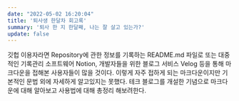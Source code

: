 ```yaml
---
date: "2022-05-02 16:20:04"
title: '퇴사생 한달차 회고록'
summary: '퇴사 한 지 한달째, 나는 잘 살고 있는가?'
update: false
---
```


깃헙 이용자라면 Repository에 관한 정보를 기록하는 README.md 파일로 또는 대중적인 기록관리 소프트웨어 Notion, 개발자들을 위한 블로그 서비스 Velog 등을 통해 마크다운을 접해본 사용자들이 많을 것이다. 이렇게 자주 접하게 되는 마크다운이지만 기본적인 문법 외에 자세하게 알고있지는 못했다.
테크 블로그를 개설한 기념으로 마크다운에 대해 알아보고 사용법에 대해 총정리 해보려한다.
